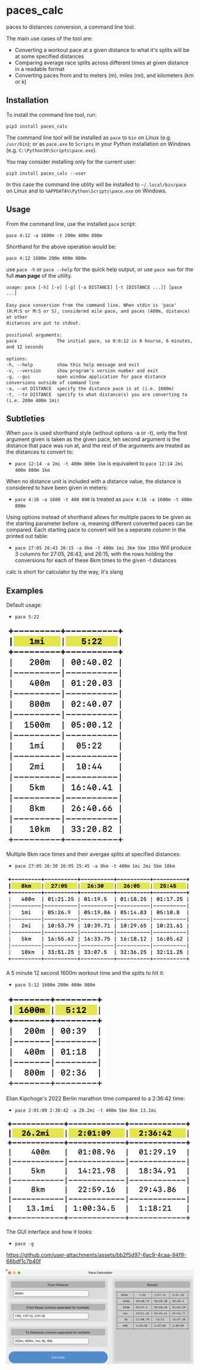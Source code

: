 paces_calc
===============

paces to distances conversion, a command line tool.

The main use cases of the tool are:

- Converting a workout pace at a given distance to what it's splits will be at
some specified distances
- Comparing average race splits across different times at given distance in a readable format
- Converting paces from and to meters (m), miles (mi), and kilometers (km or k)

Installation
------------

To install the command line tool, run:

```shell
pip3 install paces_calc
```

The command line tool will be installed as `pace` to `bin` on
Linux (e.g. `/usr/bin`); or as `pace.exe` to `Scripts` in your
Python installation on Windows (e.g. `C:\Python39\Scripts\pace.exe`).

You may consider installing only for the current user:

```shell
pip3 install paces_calc --user
```

In this case the command line utility will be installed to
`~/.local/bin/pace` on Linux and to
`%APPDATA%\Python\Scripts\pace.exe` on Windows.

Usage
-----

From the command line, use the installed `pace` script:

```shell
pace 4:12 -a 1600m -t 200m 400m 800m
```

Shorthand for the above operation would be:

```shell
pace 4:12 1600m 200m 400m 800m
```

use `pace -h` or `pace --help` for the quick help output, or use `pace man` for the full **man page** of the utility.

    usage: pace [-h] [-v] [-g] [-a DISTANCE] [-t [DISTANCE ...]] [pace ...]

    Easy pace conversion from the command line. When stdin is 'pace' (H:M:S or M:S or S), considered mile pace, and paces (400m, distance) at other
    distances are put to stdout.

    positional arguments:
    pace               The initial pace, so 0:6:12 is 0 hourse, 6 minutes, and 12 seconds

    options:
    -h, --help         show this help message and exit
    -v, --version      show program's version number and exit
    -g, --gui          open window application for pace distance conversions outside of command line
    -a, --at DISTANCE  specify the distance pace is at (i.e. 1600m)
    -t, --to DISTANCE  specify to what distance(s) you are converting to (i.e. 200m 400m 1mi)

Subtleties
----------

When `pace` is used shorthand style (without options -a or -t), only the first argument given is taken as the given pace, teh second argument is the distance that pace was run at, and the rest of the arguments are treated as the distances to convert to:

- `pace 12:14 -a 2mi -t 400m 800m 1km` is equivalent to `pace 12:14 2mi 400m 800m 1km`

When no distance unit is included with a distance value, the distance is considered to have been given in meters:

- `pace 4:16 -a 1600 -t 400 800` is treated as `pace 4:16 -a 1600m -t 400m 800m`

Using options instead of shorthand allows for multiple paces to be given as the starting parameter before -a, meaning different converted paces can be compared.  Each starting pace to convert will be a seperate column in the printed out table:

- `pace 27:05 26:43 26:15 -a 8km -t 400m 1mi 3km 5km 10km` Will produce 3 columns for 27:05, 26:43, and 26:15, with the rows holding the conversions for each of these 8km times to the given -t distances

calc is short for calculator by the way, it's slang

Examples
--------

Default usage:
- `pace 5:22`

![](documentation/default_usage.jpeg)

Multiple 8km race times and their avergae splits at specified distances:
- `pace 27:05 26:30 26:05 25:45 -a 8km -t 400m 1mi 2mi 5km 10km`

![](documentation/8km_race.jpeg)

A 5 minute 12 second 1600m workout time and the splits to hit it:
- `pace 5:12 1600m 200m 400m 800m`

![](documentation/1600m_workout.jpeg)

Elian Kipchoge's 2022 Berlin marathon time compared to a 2:36:42 time:
-  `pace 2:01:09 2:36:42 -a 26.2mi -t 400m 5km 8km 13.1mi`

![](documentation/Kipchoge_marathon.jpeg)

The GUI interface and how it looks:
- `pace -g`

https://github.com/user-attachments/assets/bb2f5d97-6ac9-4caa-94f9-66bdf1c7b40f

![](documentation/gui.jpeg)
